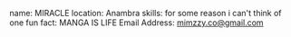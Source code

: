 name: MIRACLE
location: Anambra
skills: for some reason i can't think of one
fun fact: MANGA IS LIFE
Email Address: mimzzy.co@gmail.com
